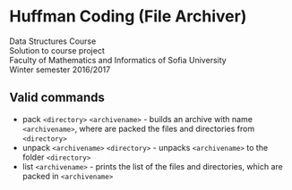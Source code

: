 # Huffman Coding (File Archiver)
Data Structures Course<br>
Solution to course project<br>
Faculty of Mathematics and Informatics of Sofia University<br>
Winter semester 2016/2017

##	Valid commands
* pack `<directory>` `<archivename>` - builds an archive with name `<archivename>`, where are packed the files and directories from `<directory>`
* unpack `<archivename>` `<directory>` - unpacks `<archivename>` to the folder `<directory>`
* list `<archivename>` - prints the list of the files and directories, which are packed in `<archivename>`
